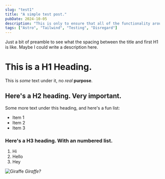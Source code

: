 ```yaml
---
slug: "test1"
title: "A simple test post."
pubDate: 2024-10-05
description: "This is only to ensure that all of the functionality around these blog post works."
tags: ["Astro", "Tailwind", "Testing", "Disregard"]
---
```


Just a bit of preamble to see what the spacing between the title and first H1 is like. Maybe I could write a description here.

# This is a H1 Heading.
This is _some_ text under it, no *real* **purpose**.

## Here's a H2 heading. Very important.
Some more text under this heading, and here's a fun list:
- Item 1 
- Item 2
- Item 3

### Here's a H3 heading. With an numbered list.
1) Hi
2) Hello
3) Hey

![Giraffe](https://www.theanimalspot.com/wp-content/uploads/2019/01/giraffesmall.jpg)
_Giraffe?_
